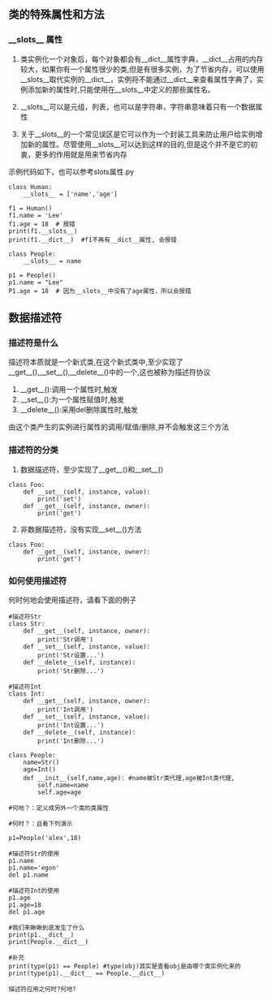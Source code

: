 ## 类的特殊属性和方法

### \_\_slots\_\_ 属性

1. 类实例化一个对象后，每个对象都会有__dict__属性字典，\_\_dict__占用的内存较大，如果你有一个属性很少的类,但是有很多实例，为了节省内存，可以使用__slots__取代实例的__dict__，实例将不能通过__dict__来查看属性字典了，实例添加新的属性时,只能使用在__slots__中定义的那些属性名。

2. __slots__可以是元组，列表，也可以是字符串，字符串意味着只有一个数据属性

2. 关于__slots__的一个常见误区是它可以作为一个封装工具来防止用户给实例增加新的属性。尽管使用__slots__可以达到这样的目的,但是这个并不是它的初衷，更多的作用就是用来节省内存

示例代码如下，也可以参考slots属性.py 
```
class Human:
    __slots__ = ['name','age']

f1 = Human()
f1.name = 'Lee'
f1.age = 18  # 报错
print(f1.__slots__) 
print(f1.__dict__)  #f1不再有__dict__属性, 会报错

class People:
    __slots__ = name
    
p1 = People()
p1.name = "Lee"
P1.age = 18  # 因为__slots__中没有了age属性，所以会报错
```

## 数据描述符
### 描述符是什么
描述符本质就是一个新式类,在这个新式类中,至少实现了__get__(),\_\_set__(),\_\_delete__()中的一个,这也被称为描述符协议
1. \_\_get__():调用一个属性时,触发
2. \_\_set__():为一个属性赋值时,触发
3. \_\_delete__():采用del删除属性时,触发

由这个类产生的实例进行属性的调用/赋值/删除,并不会触发这三个方法

### 描述符的分类
1. 数据描述符，至少实现了__get__()和__set__()
```
class Foo:
    def __set__(self, instance, value):
        print('set')
    def __get__(self, instance, owner):
        print('get')

```
2. 非数据描述符，没有实现__set__()方法
```
class Foo:
    def __get__(self, instance, owner):
        print('get')

```

### 如何使用描述符

何时何地会使用描述符，请看下面的例子
```
#描述符Str
class Str:
    def __get__(self, instance, owner):
        print('Str调用')
    def __set__(self, instance, value):
        print('Str设置...')
    def __delete__(self, instance):
        print('Str删除...')

#描述符Int
class Int:
    def __get__(self, instance, owner):
        print('Int调用')
    def __set__(self, instance, value):
        print('Int设置...')
    def __delete__(self, instance):
        print('Int删除...')

class People:
    name=Str()
    age=Int()
    def __init__(self,name,age): #name被Str类代理,age被Int类代理,
        self.name=name
        self.age=age

#何地？：定义成另外一个类的类属性

#何时？：且看下列演示

p1=People('alex',18)

#描述符Str的使用
p1.name
p1.name='egon'
del p1.name

#描述符Int的使用
p1.age
p1.age=18
del p1.age

#我们来瞅瞅到底发生了什么
print(p1.__dict__)
print(People.__dict__)

#补充
print(type(p1) == People) #type(obj)其实是查看obj是由哪个类实例化来的
print(type(p1).__dict__ == People.__dict__)

描述符应用之何时?何地?
```
